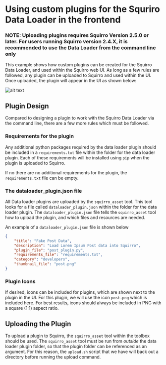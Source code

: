 # Using custom plugins for the Squriro Data Loader in the frontend

### NOTE: Uploading plugins requires Squirro Version 2.5.0 or later. For users running Squirro version 2.4.X, it is recommended to use the Data Loader from the command line only

This example shows how custom plugins can be created for the Squirro Data Loader, and used within the Squirro web UI. As long as a few rules are followed, any plugin can be uploaded to Squirro and used within the UI.
Once uploaded, the plugin will appear in the UI as shown below:

![alt text](https://lh5.googleusercontent.com/oxsG1i-fx3Dv-07kvtDbD4WJPjXk7NmCZdY1-CRbwXqLuJXq6Uh46gYPtblYHICEe6r9xBcNigfmK2c=w2560-h1958-rw "An uploaded Plugin")

## Plugin Design
Compared to designing a plugin to work with the Squirro Data Loader via the command line, there are a few more rules which must be followed.

### Requirements for the plugin
Any additional python packages required by the data loader plugin should be included in a `requirements.txt` file within the folder for the data loader plugin. Each of these requirements will be installed using `pip` when the plugin is uploaded to Squirro.

If no there are no additional requirements for the plugin, the `requirements.txt` file can be empty.

### The dataloader_plugin.json file
All Data loader plugins are uploaded by the `squirro_asset` tool. This tool looks for a file called `dataloader_plugin.json` within the folder for the data loader plugin. The `dataloader_plugin.json` file tells the `squirro_asset` tool how to upload the plugin, and which files and resources are needed.

An example of a `dataloader_plugin.json` file is shown below
```json
{
    "title": "Fake Post Data",
    "description": "Load Lorem Ipsum Post data into Squirro",
    "plugin_file": "post_plugin.py",
    "requirements_file": "requirements.txt",
    "category": "developers",
    "thumbnail_file": "post.png"
}
```

### Plugin Icons
If desired, icons can be included for plugins, which are shown next to the plugin in the UI. For this plugin, we will use the icon `post.png` which is included here.
For best results, icons should always be included in PNG with a square (1:1) aspect ratio.

## Uploading the Plugin
To upload a plugin to Squirro, the `squirro_asset` tool within the toolbox should be used.
The `squirro_asset` tool must be run from _outside_ the data loader plugin folder, so that the plugin folder can be referenced as an argument. For this reason, the `upload.sh` script that we have will back out a directory before running the upload command.
